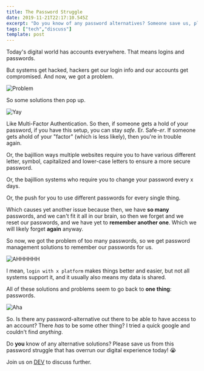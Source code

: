 ```yaml
---
title: The Password Struggle
date: 2019-11-21T22:17:10.545Z
excerpt: "Do you know of any password alternatives? Someone save us, please! \U0001F62D"
tags: ["tech","discuss"]
template: post
---
```

Today's digital world has accounts everywhere. That means logins and passwords.

But systems get hacked, hackers get our login info and our accounts get compromised. And now, we got a problem.

![Problem](https://media.giphy.com/media/ZajGATIGCQFCE/giphy.gif)

So some solutions then pop up. 

![Yay](https://media.giphy.com/media/31lPv5L3aIvTi/giphy.gif)

Like Multi-Factor Authentication. So then, if someone gets a hold of your password, if you have this setup, you can stay _safe_. Er. Safe-_er_. If someone gets ahold of your "factor" (which is less likely), then you're in trouble again.

Or, the bajillion ways multiple websites require you to have various different letter, symbol, capitalized and lower-case letters to ensure a more secure password.

Or, the bajillion systems who require you to change your password every x days.

Or, the push for you to use different passwords for every single thing.

Which causes yet another issue because then, we have **so many** passwords, and we can't fit it all in our brain, so then we forget and we reset our passwords, and we have yet to **remember another one**. Which we will likely forget **again** anyway.

So now, we got the problem of too many passwords, so we get password management solutions to remember our passwords for us.

![AHHHHHH](https://media.giphy.com/media/KmTnUKop0AfFm/giphy.gif)

I mean, `login with x platform` makes things better and easier, but not all systems support it, and it usually also means my data is shared.

All of these solutions and problems seem to go back to **one thing**: passwords.

![Aha](https://media.giphy.com/media/3ohs7Ps45sznsObPMc/giphy.gif)

So. Is there any password-alternative out there to be able to have access to an account? There _has_ to be some other thing? I tried a quick google and couldn't find _anything_.

Do **you** know of any alternative solutions? Please save us from this password struggle that has overrun our digital experience today! :sob:

Join us on [DEV](https://dev.to/cristinaruth/the-password-struggle-4g1i) to discuss further.
